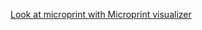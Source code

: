 [Look at microprint with Microprint visualizer](https://alphasteam.github.io/uPrintVis/?url=https://api.github.com/repos/AlphaSteam/next.js-microprint-test/contents/microprint(2).svg&ref=refs/heads/canary)